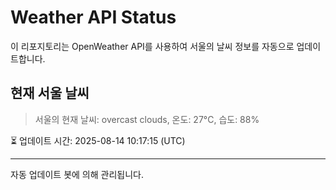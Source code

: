 
# Weather API Status

이 리포지토리는 OpenWeather API를 사용하여 서울의 날씨 정보를 자동으로 업데이트합니다.

## 현재 서울 날씨
> 서울의 현재 날씨: overcast clouds, 온도: 27°C, 습도: 88%

⏳ 업데이트 시간: 2025-08-14 10:17:15 (UTC)

---
자동 업데이트 봇에 의해 관리됩니다.

